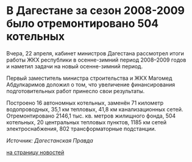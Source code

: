 # В Дагестане за сезон 2008-2009 было отремонтировано 504 котельных

Вчера, 22 апреля, кабинет министров Дагестана рассмотрел итоги работы ЖКХ
республики в осенне-зимний период 2008–2009 годов и наметил задачи на новый
осенне-зимний период.

Первый заместитель министра строительства и ЖКХ Магомед Абдулкаримов доложил о
том, что увеличение финансирования подготовительных работ принесло свои
результаты.

Построено 16 автономных котельных, заменён 71 километр водопроводных, 35,1 км
тепловых, 41,8 км канализационных сетей. Отремонтировано 2146,1 тыс. кв.
метров жилищного фонда, 504 котельных, 20 центральных тепловых пунктов, 1185
км сетей электроснабжения, 802 трансформаторные подстанции.

_Источник: Дагестанская Правда_

[на страницу новостей](http://www.teplokomplekt.com/news.shtml)

